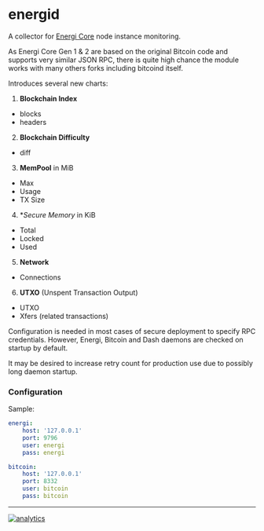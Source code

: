 # energid

A collector for [Energi Core](https://github.com/energicryptocurrency/energi) node instance monitoring.

As Energi Core Gen 1 & 2 are based on the original Bitcoin code and
supports very similar JSON RPC, there is quite high chance the module works
with many others forks including bitcoind itself.

Introduces several new charts:

1. **Blockchain Index**
  * blocks
  * headers

2. **Blockchain Difficulty**
  * diff

3. **MemPool** in MiB
  * Max
  * Usage
  * TX Size

4. **Secure Memory* in KiB
  * Total
  * Locked
  * Used

5. **Network**
  * Connections

6. **UTXO** (Unspent Transaction Output)
  * UTXO
  * Xfers (related transactions)

Configuration is needed in most cases of secure deployment to specify RPC credentials.
However, Energi, Bitcoin and Dash daemons are checked on startup by default.

It may be desired to increase retry count for production use due to possibly long
daemon startup.

### Configuration

Sample:
```yaml
energi:
    host: '127.0.0.1'
    port: 9796
    user: energi
    pass: energi

bitcoin:
    host: '127.0.0.1'
    port: 8332
    user: bitcoin
    pass: bitcoin
```

---

[![analytics](https://www.google-analytics.com/collect?v=1&aip=1&t=pageview&_s=1&ds=github&dr=https%3A%2F%2Fgithub.com%2Fnetdata%2Fnetdata&dl=https%3A%2F%2Fmy-netdata.io%2Fgithub%2Fcollectors%2Fpython.d.plugin%2Fenergid%2FREADME&_u=MAC~&cid=5792dfd7-8dc4-476b-af31-da2fdb9f93d2&tid=UA-64295674-3)]()
